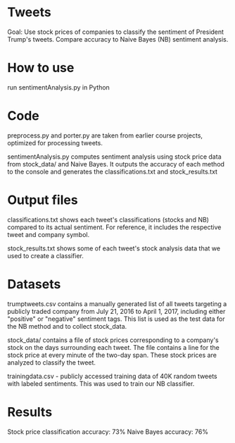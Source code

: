 # Tweets
Goal: Use stock prices of companies to classify the sentiment of President Trump's tweets. Compare accuracy to Naive Bayes (NB) sentiment analysis.

# How to use
run sentimentAnalysis.py in Python

# Code
preprocess.py and porter.py are taken from earlier course projects, optimized for processing tweets.

sentimentAnalysis.py computes sentiment analysis using stock price data from stock_data/ and Naive Bayes. It outputs the accuracy of each method to the console and generates the classifications.txt and stock_results.txt

# Output files
classifications.txt shows each tweet's classifications (stocks and NB) compared to its actual sentiment. For reference, it includes the respective tweet and company symbol.

stock_results.txt shows some of each tweet's stock analysis data that we used to create a classifier.

# Datasets
trumptweets.csv contains a manually generated list of all tweets targeting a publicly traded company from July 21, 2016 to April 1, 2017, including either "positive" or "negative" sentiment tags. This list is used as the test data for the NB method and to collect stock_data.

stock_data/ contains a file of stock prices corresponding to a company's stock on the days surrounding each tweet. The file contains a line for the stock price at every minute of the two-day span. These stock prices are analyzed to classify the tweet.

trainingdata.csv - publicly accessed training data of 40K random tweets with labeled sentiments. This was used to train our NB classifier.

# Results
Stock price classification accuracy: 73%
Naive Bayes accuracy: 76%